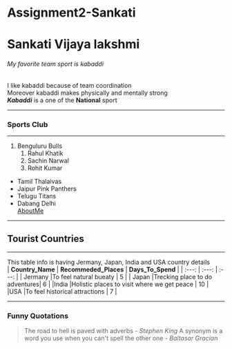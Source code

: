 # Assignment2-Sankati
# Sankati Vijaya lakshmi
###### My favorite team sport is kabaddi
I like kabaddi because of team coordination <br> Moreover kabaddi makes physically and mentally strong <br>
***Kabaddi*** is a one of the **National** sport

---
### Sports Club
---
   1. Benguluru Bulls
      1. Rahul Khatik
      2. Sachin Narwal
      6. Rohit Kumar
   - Tamil Thalaivas
   - Jaipur Pink Panthers
   - Telugu Titans
   - Dabang Delhi <br>
[AboutMe](AboutMe.md)


---
## Tourist Countries
---
This table info is having Jermany, Japan, India and USA country details <br>
| **Country_Name** | **Recommeded_Places** | **Days_To_Spend** |
| :---:            |     :---:                |  :---:            |
| Jermany          |To feel natural bueaty | 5 |
| Japan            |Trecking place to do adventures| 6 |
|India             |Holistic places to visit where we get peace |   10 |
|USA               |To feel historical attractions   | 7 | 

---
### Funny Quotations 

> The road to hell is paved with adverbs - *Stephen King*
> A synonym is a word you use when you can't spell the other one - *Baltasar Gracian*
